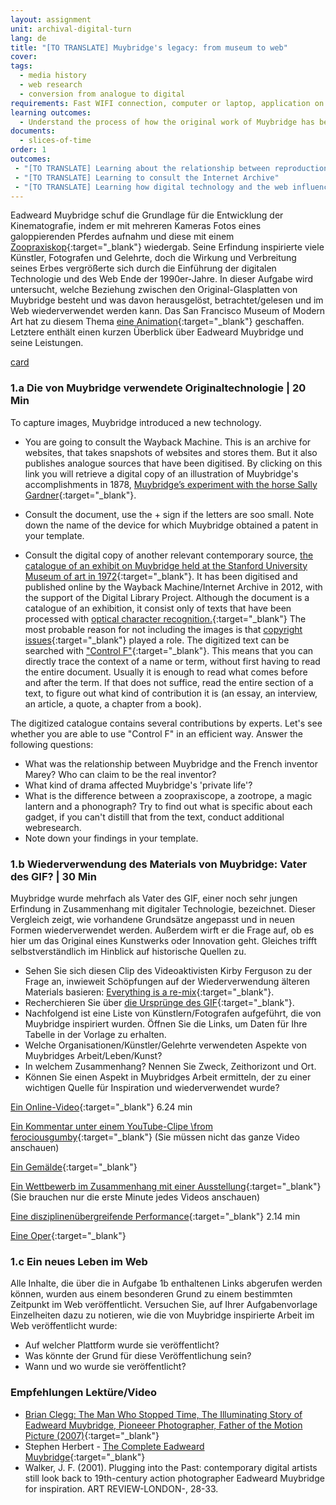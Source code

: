 ```yaml
---
layout: assignment
unit: archival-digital-turn
lang: de
title: "[TO TRANSLATE] Muybridge's legacy: from museum to web"
cover:
tags:
  - media history
  - web research
  - conversion from analogue to digital
requirements: Fast WIFI connection, computer or laptop, application on laptop or computer to view video,
learning outcomes:
  - Understand the process of how the original work of Muybridge has been re-used and explain its presence on the web
documents:
  - slices-of-time
order: 1
outcomes:
 - "[TO TRANSLATE] Learning about the relationship between reproduction technology and reuse of material in the analogue era"
 - "[TO TRANSLATE] Learning to consult the Internet Archive"
 - "[TO TRANSLATE] Learning how digital technology and the web influence knowledge about an artist/photographer" 
---
```


Eadweard Muybridge schuf die Grundlage für die Entwicklung der Kinematografie, indem er mit mehreren Kameras Fotos eines galoppierenden Pferdes aufnahm und diese mit einem [Zoopraxiskop](https://de.wikipedia.org/wiki/Zoopraxiskop){:target="_blank"} wiedergab. Seine Erfindung inspirierte viele Künstler, Fotografen und Gelehrte, doch die Wirkung und Verbreitung seines Erbes vergrößerte sich durch die Einführung der digitalen Technologie und des Web Ende der 1990er-Jahre. In dieser Aufgabe wird untersucht, welche Beziehung zwischen den Original-Glasplatten von Muybridge besteht und was davon herausgelöst, betrachtet/gelesen und im Web wiederverwendet werden kann. Das San Francisco Museum of Modern Art hat zu diesem Thema [eine Animation](https://youtu.be/wNU7sXkZmSw){:target="_blank"} geschaffen. Letztere enthält einen kurzen Überblick über Eadweard Muybridge und seine Leistungen.

[card](slices-of-time)

<!-- more -->

<!-- briefing-student -->

### 1.a Die von Muybridge verwendete Originaltechnologie | 20 Min
<!-- section-contents -->

To capture images, Muybridge introduced a new technology.
-  You are going to consult the Wayback Machine. This is an archive for websites, that takes snapshots of websites and stores them. But it also publishes analogue sources that have been digitised. By clicking on this link you will retrieve a digital copy of an illustration of Muybridge's accomplishments in 1878,  [Muybridge’s experiment with the horse Sally Gardner](https://web.archive.org/web/20120730172726/http://popartmachine.com/artwork/LOC+1071481/0/The-horse-in-motion,-illus.-by-Muybridge.-){:target="_blank"}. 

- Consult the document, use the + sign if the letters are soo small. Note down the name of the device for which Muybridge obtained a patent in your template. 

- Consult the digital copy of another relevant contemporary source, [the catalogue of an exhibit on Muybridge held at the Stanford University Museum of art in 1972](https://archive.org/stream/eadweardmuybridg00maye/eadweardmuybridg00maye_djvu.txt){:target="_blank"}.
It has been digitised and published online by the Wayback Machine/Internet Archive in 2012, with the support of the Digital Library Project. Although the document is a catalogue of an exhibition, it consist only of texts that have been processed with [optical character recognition.](https://youtu.be/jO-1rztr4O0){:target="_blank"} The most probable reason for not including the images is that [copyright issues](https://youtu.be/1DKm96Ftfko){:target="_blank"} played a role. 
The digitized text can be searched with ["Control F"](https://blog.spinweb.net/5-reasons-why-control-f-is-your-best-friend-for-productivity){:target="_blank"}. This means that you can directly trace the context of a name or term, without first having to read the entire document. Usually it is enough to read what comes before and after the term. If that does not suffice, read the entire section of a text, to figure out what kind of contribution it is (an essay, an interview, an article, a quote, a chapter from a book).

The digitized catalogue contains several contributions by experts. Let's see whether you are able to use "Control F" in an efficient way.
Answer the following questions: 
- What was the relationship between Muybridge and the French inventor Marey? Who can claim to be the real inventor? 
- What kind of drama affected Muybridge's 'private life'?  
- What is the difference between a zoopraxiscope, a zootrope, a magic lantern and a phonograph? Try to find out what is specific about each gadget, if you can't distill that from the text, conduct additional webresearch. 
- Note down your findings in your template.

<!-- section -->

### 1.b Wiederverwendung des Materials von Muybridge: Vater des GIF? | 30 Min
<!-- section-contents -->

Muybridge wurde mehrfach als Vater des GIF, einer noch sehr jungen Erfindung in Zusammenhang mit digitaler Technologie, bezeichnet. Dieser Vergleich zeigt, wie vorhandene Grundsätze angepasst und in neuen Formen wiederverwendet werden. Außerdem wirft er die Frage auf, ob es hier um das Original eines Kunstwerks oder Innovation geht. Gleiches trifft selbstverständlich im Hinblick auf historische Quellen zu.

- Sehen Sie sich diesen Clip des Videoaktivisten Kirby Ferguson zu der Frage an, inwieweit Schöpfungen auf der Wiederverwendung älteren Materials basieren: [Everything is a re-mix](https://vimeo.com/kirbyferguson/remix2015){:target="_blank"}.
- Recherchieren Sie über [die Ursprünge des GIF](https://de.wikipedia.org/wiki/Graphics_Interchange_Format){:target="_blank"}.
- Nachfolgend ist eine Liste von Künstlern/Fotografen aufgeführt, die von Muybridge inspiriert wurden. Öffnen Sie die Links, um Daten für Ihre Tabelle in der Vorlage zu erhalten.
- Welche Organisationen/Künstler/Gelehrte verwendeten Aspekte von Muybridges Arbeit/Leben/Kunst?
- In welchem Zusammenhang? Nennen Sie Zweck, Zeithorizont und Ort.
- Können Sie einen Aspekt in Muybridges Arbeit ermitteln, der zu einer wichtigen Quelle für Inspiration und wiederverwendet wurde? 

[Ein Online-Video](https://vimeo.com/131586644){:target="_blank"}  6.24 min

[Ein Kommentar unter einem YouTube-Clipe \from ferociousgumby](https://www.youtube.com/watch?v=5Awo-P3t4Ho&lc=UgiKWyd-N07eEHgCoAEC){:target="_blank"} (Sie müssen nicht das ganze Video anschauen)   

[Ein Gemälde](https://de.wikipedia.org/wiki/Akt,_eine_Treppe_herabsteigend_Nr._2){:target="_blank"}

[Ein Wettbewerb im Zusammenhang mit einer Ausstellung](https://www.npr.org/sections/pictureshow/2010/06/29/128192659/muybridgewinners?t=1533050973264){:target="_blank"} (Sie brauchen nur die erste Minute jedes Videos anschauen) 

[Eine disziplinenübergreifende Performance](https://youtu.be/t1AWij9twWc){:target="_blank"}  2.14 min

[Eine Oper](https://en.wikipedia.org/wiki/The_Photographer){:target="_blank"}

<!-- section -->

### 1.c Ein neues Leben im Web 
<!-- section-contents -->

Alle Inhalte, die über die in Aufgabe 1b enthaltenen Links abgerufen werden können, wurden aus einem besonderen Grund zu einem bestimmten Zeitpunkt im Web veröffentlicht.
Versuchen Sie, auf Ihrer Aufgabenvorlage Einzelheiten dazu zu notieren, wie die von Muybridge inspirierte Arbeit im Web veröffentlicht wurde:
- Auf welcher Plattform wurde sie veröffentlicht?
- Was könnte der Grund für diese Veröffentlichung sein?
- Wann und wo wurde sie veröffentlicht?

<!-- section -->

### Empfehlungen Lektüre/Video 
<!-- section-contents --> 

- [Brian Clegg: The Man Who Stopped Time, The Illuminating Story of Eadweard Muybridge, Pioneeer Photographer, Father of the Motion Picture (2007)](https://books.google.nl/books?id=GXGS_KNTBOYC&lpg=PR9&ots=UFgkorMooR&lr&pg=PR2#v=onepage&q&f=false){:target="_blank"}
- Stephen Herbert - [The Complete Eadweard Muybridge](https://www.stephenherbert.co.uk/muybCOMPLEAT.htm){:target="_blank"}
- Walker, J. F. (2001). Plugging into the Past: contemporary digital artists still look back to 19th-century action photographer Eadweard Muybridge for inspiration. ART REVIEW-LONDON-, 28-33.

<!-- briefing-teacher -->
